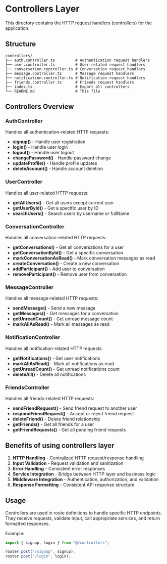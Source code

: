 # Controllers Layer

This directory contains the HTTP request handlers (controllers) for the application.

## Structure

```
controllers/
├── auth.controller.ts         # Authentication request handlers
├── user.controller.ts         # User-related request handlers
├── conversation.controller.ts # Conversation request handlers
├── message.controller.ts      # Message request handlers
├── notification.controller.ts # Notification request handlers
├── friends.controller.ts      # Friends request handlers
├── index.ts                   # Export all controllers
└── README.md                  # This file
```

## Controllers Overview

### AuthController

Handles all authentication-related HTTP requests:

- **signup()** - Handle user registration
- **login()** - Handle user login
- **logout()** - Handle user logout
- **changePassword()** - Handle password change
- **updateProfile()** - Handle profile updates
- **deleteAccount()** - Handle account deletion

### UserController

Handles all user-related HTTP requests:

- **getAllUsers()** - Get all users except current user
- **getUserById()** - Get a specific user by ID
- **searchUsers()** - Search users by username or fullName

### ConversationController

Handles all conversation-related HTTP requests:

- **getConversations()** - Get all conversations for a user
- **getConversationById()** - Get a specific conversation
- **markConversationAsRead()** - Mark conversation messages as read
- **createConversation()** - Create a new conversation
- **addParticipant()** - Add user to conversation
- **removeParticipant()** - Remove user from conversation

### MessageController

Handles all message-related HTTP requests:

- **sendMessage()** - Send a new message
- **getMessages()** - Get messages for a conversation
- **getUnreadCount()** - Get unread message count
- **markAllAsRead()** - Mark all messages as read

### NotificationController

Handles all notification-related HTTP requests:

- **getNotifications()** - Get user notifications
- **markAllAsRead()** - Mark all notifications as read
- **getUnreadCount()** - Get unread notifications count
- **deleteAll()** - Delete all notifications

### FriendsController

Handles all friends-related HTTP requests:

- **sendFriendRequest()** - Send friend request to another user
- **respondFriendRequest()** - Accept or reject friend request
- **deleteFriend()** - Delete friend relationship
- **getFriends()** - Get all friends for a user
- **getFriendRequests()** - Get all pending friend requests

## Benefits of using controllers layer

1. **HTTP Handling** - Centralized HTTP request/response handling
2. **Input Validation** - Request validation and sanitization
3. **Error Handling** - Consistent error responses
4. **Service Integration** - Bridge between HTTP layer and business logic
5. **Middleware Integration** - Authentication, authorization, and validation
6. **Response Formatting** - Consistent API response structure

## Usage

Controllers are used in route definitions to handle specific HTTP endpoints. They receive requests, validate input, call appropriate services, and return formatted responses.

Example:

```typescript
import { signup, login } from "@/controllers";

router.post("/signup", signup);
router.post("/login", login);
```

